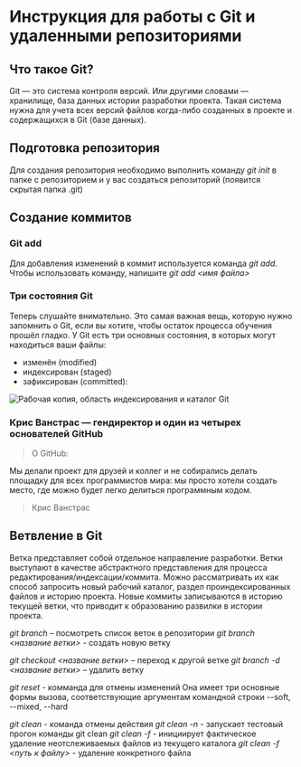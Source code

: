 #  Инструкция для работы с Git и удаленными репозиториями

## Что такое Git?
Git — это система контроля версий. Или другими словами — хранилище, база данных истории разработки проекта. Такая система нужна для учета всех версий файлов когда-либо созданных в проекте и содержащихся в Git (базе данных).

## Подготовка репозитория
Для создания репозитория необходимо выполнить команду *git init* в папке с репозиторием и у вас создаться репозиторий (появится скрытая папка .git)

## Создание коммитов

### Git add
Для добавления изменений в коммит используется команда *git add*. Чтобы использовать команду, напишите *git add <имя файла>*

### Три состояния Git

Теперь слушайте внимательно. Это самая важная вещь, которую нужно запомнить о Git, если вы хотите, чтобы остаток процесса обучения прошёл гладко. У Git есть три основных состояния, в которых могут находиться ваши файлы: 
* изменён (modified) 
* индексирован (staged)
* зафиксирован (committed):

![Рабочая копия, область индексирования и каталог Git](https://git-scm.com/book/en/v2/images/areas.png)



### Крис Ванстрас — гендиректор и один из четырех основателей GitHub

> О GitHub:

Мы делали проект для друзей и коллег и не собирались делать площадку для всех программистов мира: мы просто хотели создать место, где можно будет легко делиться программным кодом.
>
> Крис Ванстрас

## Ветвление в Git

Ветка представляет собой отдельное направление разработки. Ветки выступают в качестве абстрактного представления для процесса редактирования/индексации/коммита. Можно рассматривать их как способ запросить новый рабочий каталог, раздел проиндексированных файлов и историю проекта. Новые коммиты записываются в историю текущей ветки, что приводит к образованию развилки в истории проекта.

*git branch* – посмотреть список веток в репозитории
*git branch <название ветки>* - создать новую ветку

*git checkout <название ветки>* – переход к другой ветке
*git branch -d <название ветки>* – удалить ветку

*git reset* - комманда для отмены изменений
Она имеет три основные формы вызова, соответствующие аргументам командной строки --soft, --mixed, --hard 

*git clean* - команда отмены действия
*git clean -n* - запускает тестовый прогон команды git clean
*git clean -f* - инициирует фактическое удаление неотслеживаемых файлов из текущего каталога
*git clean -f <путь к файлу>* - удаление конкретного файла

